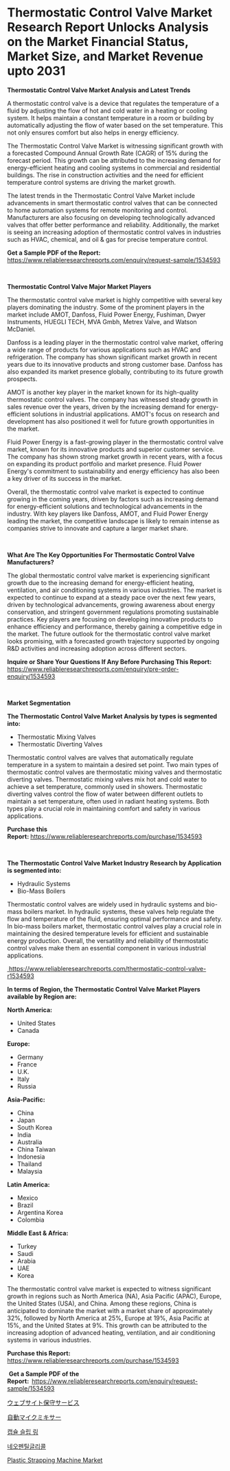 <p><h1>Thermostatic Control Valve Market Research Report Unlocks Analysis on the Market Financial Status, Market Size, and Market Revenue upto 2031</h1></p><p><strong>Thermostatic Control Valve Market Analysis and Latest Trends</strong></p>
<p><p>A thermostatic control valve is a device that regulates the temperature of a fluid by adjusting the flow of hot and cold water in a heating or cooling system. It helps maintain a constant temperature in a room or building by automatically adjusting the flow of water based on the set temperature. This not only ensures comfort but also helps in energy efficiency.</p><p>The Thermostatic Control Valve Market is witnessing significant growth with a forecasted Compound Annual Growth Rate (CAGR) of 15% during the forecast period. This growth can be attributed to the increasing demand for energy-efficient heating and cooling systems in commercial and residential buildings. The rise in construction activities and the need for efficient temperature control systems are driving the market growth.</p><p>The latest trends in the Thermostatic Control Valve Market include advancements in smart thermostatic control valves that can be connected to home automation systems for remote monitoring and control. Manufacturers are also focusing on developing technologically advanced valves that offer better performance and reliability. Additionally, the market is seeing an increasing adoption of thermostatic control valves in industries such as HVAC, chemical, and oil & gas for precise temperature control.</p></p>
<p><strong>Get a Sample PDF of the Report:&nbsp;</strong> <a href="https://www.reliableresearchreports.com/enquiry/request-sample/1534593">https://www.reliableresearchreports.com/enquiry/request-sample/1534593</a></p>
<p>&nbsp;</p>
<p><strong>Thermostatic Control Valve Major Market Players</strong></p>
<p><p>The thermostatic control valve market is highly competitive with several key players dominating the industry. Some of the prominent players in the market include AMOT, Danfoss, Fluid Power Energy, Fushiman, Dwyer Instruments, HUEGLI TECH, MVA Gmbh, Metrex Valve, and Watson McDaniel.</p><p>Danfoss is a leading player in the thermostatic control valve market, offering a wide range of products for various applications such as HVAC and refrigeration. The company has shown significant market growth in recent years due to its innovative products and strong customer base. Danfoss has also expanded its market presence globally, contributing to its future growth prospects.</p><p>AMOT is another key player in the market known for its high-quality thermostatic control valves. The company has witnessed steady growth in sales revenue over the years, driven by the increasing demand for energy-efficient solutions in industrial applications. AMOT's focus on research and development has also positioned it well for future growth opportunities in the market.</p><p>Fluid Power Energy is a fast-growing player in the thermostatic control valve market, known for its innovative products and superior customer service. The company has shown strong market growth in recent years, with a focus on expanding its product portfolio and market presence. Fluid Power Energy's commitment to sustainability and energy efficiency has also been a key driver of its success in the market.</p><p>Overall, the thermostatic control valve market is expected to continue growing in the coming years, driven by factors such as increasing demand for energy-efficient solutions and technological advancements in the industry. With key players like Danfoss, AMOT, and Fluid Power Energy leading the market, the competitive landscape is likely to remain intense as companies strive to innovate and capture a larger market share.</p></p>
<p>&nbsp;</p>
<p><strong>What Are The Key Opportunities For Thermostatic Control Valve Manufacturers?</strong></p>
<p><p>The global thermostatic control valve market is experiencing significant growth due to the increasing demand for energy-efficient heating, ventilation, and air conditioning systems in various industries. The market is expected to continue to expand at a steady pace over the next few years, driven by technological advancements, growing awareness about energy conservation, and stringent government regulations promoting sustainable practices. Key players are focusing on developing innovative products to enhance efficiency and performance, thereby gaining a competitive edge in the market. The future outlook for the thermostatic control valve market looks promising, with a forecasted growth trajectory supported by ongoing R&D activities and increasing adoption across different sectors.</p></p>
<p><strong>Inquire or Share Your Questions If Any Before Purchasing This Report:</strong> <a href="https://www.reliableresearchreports.com/enquiry/pre-order-enquiry/1534593">https://www.reliableresearchreports.com/enquiry/pre-order-enquiry/1534593</a></p>
<p>&nbsp;</p>
<p><strong>Market Segmentation</strong></p>
<p><strong>The Thermostatic Control Valve Market Analysis by types is segmented into:</strong></p>
<p><ul><li>Thermostatic Mixing Valves</li><li>Thermostatic Diverting Valves</li></ul></p>
<p><p>Thermostatic control valves are valves that automatically regulate temperature in a system to maintain a desired set point. Two main types of thermostatic control valves are thermostatic mixing valves and thermostatic diverting valves. Thermostatic mixing valves mix hot and cold water to achieve a set temperature, commonly used in showers. Thermostatic diverting valves control the flow of water between different outlets to maintain a set temperature, often used in radiant heating systems. Both types play a crucial role in maintaining comfort and safety in various applications.</p></p>
<p><strong>Purchase this Report:&nbsp;</strong><a href="https://www.reliableresearchreports.com/purchase/1534593">https://www.reliableresearchreports.com/purchase/1534593</a></p>
<p>&nbsp;</p>
<p><strong>The Thermostatic Control Valve Market Industry Research by Application is segmented into:</strong></p>
<p><ul><li>Hydraulic Systems</li><li>Bio-Mass Boilers</li></ul></p>
<p><p>Thermostatic control valves are widely used in hydraulic systems and bio-mass boilers market. In hydraulic systems, these valves help regulate the flow and temperature of the fluid, ensuring optimal performance and safety. In bio-mass boilers market, thermostatic control valves play a crucial role in maintaining the desired temperature levels for efficient and sustainable energy production. Overall, the versatility and reliability of thermostatic control valves make them an essential component in various industrial applications.</p></p>
<p><a href="https://www.reliableresearchreports.com/thermostatic-control-valve-r1534593">&nbsp;https://www.reliableresearchreports.com/thermostatic-control-valve-r1534593</a></p>
<p><strong>In terms of Region, the Thermostatic Control Valve Market Players available by Region are:</strong></p>
<p>
    <p> <strong> North America: </strong>
        <ul>
            <li>United States</li>
            <li>Canada</li>
        </ul>
        </p> 
    <p> <strong> Europe: </strong>
        <ul>
            <li>Germany</li>
            <li>France</li>
            <li>U.K.</li>
            <li>Italy</li>
            <li>Russia</li>
        </ul>
        </p> 
    <p> <strong> Asia-Pacific: </strong>
        <ul>
            <li>China</li>
            <li>Japan</li>
            <li>South Korea</li>
            <li>India</li>
            <li>Australia</li>
            <li>China Taiwan</li>
            <li>Indonesia</li>
            <li>Thailand</li>
            <li>Malaysia</li>
        </ul>
        </p> 
    <p> <strong> Latin America: </strong>
        <ul>
            <li>Mexico</li>
            <li>Brazil</li>
            <li>Argentina Korea</li>
            <li>Colombia</li>
        </ul>
        </p> 
    <p> <strong> Middle East & Africa: </strong>
        <ul>
            <li>Turkey</li>
            <li>Saudi</li>
            <li>Arabia</li>
            <li>UAE</li>
            <li>Korea</li>
        </ul>
    </p>
    </p>
<p><p>The thermostatic control valve market is expected to witness significant growth in regions such as North America (NA), Asia Pacific (APAC), Europe, the United States (USA), and China. Among these regions, China is anticipated to dominate the market with a market share of approximately 32%, followed by North America at 25%, Europe at 19%, Asia Pacific at 15%, and the United States at 9%. This growth can be attributed to the increasing adoption of advanced heating, ventilation, and air conditioning systems in various industries.</p></p>
<p><strong>Purchase this Report: </strong><a href="https://www.reliableresearchreports.com/purchase/1534593">https://www.reliableresearchreports.com/purchase/1534593</a></p>
<p>&nbsp;<strong>Get a Sample PDF of the Report:&nbsp;&nbsp;</strong><a href="https://www.reliableresearchreports.com/enquiry/request-sample/1534593">https://www.reliableresearchreports.com/enquiry/request-sample/1534593</a></p>
<p><strong></strong></p>
<p><p><a href="https://medium.com/@awicka/%E3%82%A6%E3%82%A7%E3%83%96%E3%82%B5%E3%82%A4%E3%83%88%E3%83%A1%E3%83%B3%E3%83%86%E3%83%8A%E3%83%B3%E3%82%B9%E3%82%B5%E3%83%BC%E3%83%93%E3%82%B9%E5%B8%82%E5%A0%B4-%E7%AB%B6%E4%BA%89%E5%88%86%E6%9E%90-%E5%B8%82%E5%A0%B4%E3%83%88%E3%83%AC%E3%83%B3%E3%83%89-2031%E5%B9%B4%E3%81%BE%E3%81%A7%E3%81%AE%E4%BA%88%E6%B8%AC-b4be6ee7f6b2">ウェブサイト保守サービス</a></p><p><a href="https://medium.com/@fosterfahey38/%E8%87%AA%E5%8B%95%E3%83%9E%E3%82%A4%E3%82%AF%E3%83%9F%E3%82%AD%E3%82%B5%E3%83%BC%E5%B8%82%E5%A0%B4%E8%A6%8F%E6%A8%A1%E3%81%A8%E5%B8%82%E5%A0%B4%E5%8B%95%E5%90%91-%E5%AE%8C%E5%85%A8%E3%81%AA%E6%A5%AD%E7%95%8C%E6%A6%82%E8%A6%81-2024%E5%B9%B4%E3%81%8B%E3%82%892031%E5%B9%B4-5d2abc060c6c">自動マイクミキサー</a></p><p><a href="https://github.com/Elenrrera7685/Market-Research-Report-List-1/blob/main/330197326336.md">캡슐 슬립 링</a></p><p><a href="https://medium.com/@jadenraynor/%EB%84%A4%EC%98%A4%ED%8E%9C%ED%8B%B8%EA%B8%80%EB%A6%AC%EC%BD%9C-%EC%8B%9C%EC%9E%A5-%EC%A1%B0%EC%82%AC-%EB%B3%B4%EA%B3%A0%EC%84%9C-2024%EB%85%84%EB%B6%80%ED%84%B0-2031%EB%85%84%EA%B9%8C%EC%A7%80%EC%9D%98-%EC%97%AD%EC%82%AC-%EB%B0%8F-%EC%98%88%EC%B8%A1-72a7fa5b6c43">네오펜틸글리콜</a></p><p><a href="https://github.com/Whitneyboyettebo9kiw7yr13/Market-Research-Report-List-2/blob/main/plastic-strapping-machine-market.md">Plastic Strapping Machine Market</a></p></p>